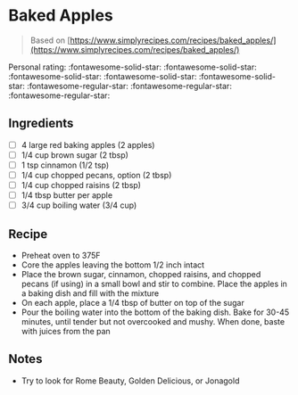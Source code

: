 <!-- Needs Manual Review -->

# Baked Apples

> Based on [https://www.simplyrecipes.com/recipes/baked_apples/](https://www.simplyrecipes.com/recipes/baked_apples/)

<!-- {cts} rating=2; (User can specify rating on scale of 1-5) -->

Personal rating: :fontawesome-solid-star: :fontawesome-solid-star: :fontawesome-solid-star: :fontawesome-solid-star: :fontawesome-solid-star: :fontawesome-regular-star: :fontawesome-regular-star: :fontawesome-regular-star:

<!-- {cte} -->

<!-- {cts} name_image=None; (User can specify image name) -->

<!-- TODO: Capture image -->

<!-- {cte} -->

## Ingredients

- [ ] 4 large red baking apples (2 apples)
- [ ] 1/4 cup brown sugar (2 tbsp)
- [ ] 1 tsp cinnamon (1/2 tsp)
- [ ] 1/4 cup chopped pecans, option (2 tbsp)
- [ ] 1/4 cup chopped raisins (2 tbsp)
- [ ] 1/4 tbsp butter per apple
- [ ] 3/4 cup boiling water (3/4 cup)

## Recipe

- Preheat oven to 375F
- Core the apples leaving the bottom 1/2 inch intact
- Place the brown sugar, cinnamon, chopped raisins, and chopped pecans (if using) in a small bowl and stir to combine. Place the apples in a baking dish and fill with the mixture
- On each apple, place a 1/4 tbsp of butter on top of the sugar
- Pour the boiling water into the bottom of the baking dish. Bake for 30-45 minutes, until tender but not overcooked and mushy. When done, baste with juices from the pan

## Notes

- Try to look for Rome Beauty, Golden Delicious, or Jonagold
